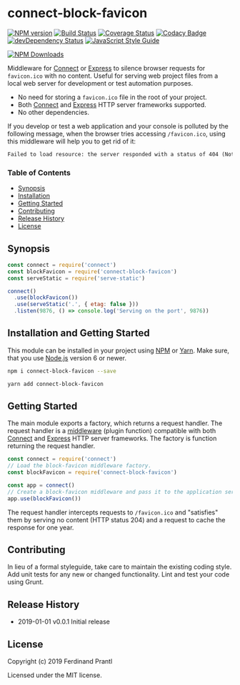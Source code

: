 # connect-block-favicon
[![NPM version](https://badge.fury.io/js/connect-block-favicon.png)](http://badge.fury.io/js/connect-block-favicon)
[![Build Status](https://travis-ci.org/prantlf/connect-block-favicon.png)](https://travis-ci.org/prantlf/connect-block-favicon)
[![Coverage Status](https://coveralls.io/repos/github/prantlf/connect-block-favicon/badge.svg?branch=master)](https://coveralls.io/github/prantlf/connect-block-favicon?branch=master)
[![Codacy Badge](https://api.codacy.com/project/badge/Grade/d37159c599ac463191049f1dbae963c3)](https://www.codacy.com/app/prantlf/connect-block-favicon?utm_source=github.com&amp;utm_medium=referral&amp;utm_content=prantlf/connect-block-favicon&amp;utm_campaign=Badge_Grade)
[![devDependency Status](https://david-dm.org/prantlf/connect-block-favicon/dev-status.svg)](https://david-dm.org/prantlf/connect-block-favicon#info=devDependencies)
[![JavaScript Style Guide](https://img.shields.io/badge/code_style-standard-brightgreen.svg)](https://standardjs.com)

[![NPM Downloads](https://nodei.co/npm/connect-block-favicon.png?downloads=true&stars=true)](https://www.npmjs.com/package/connect-block-favicon)

Middleware for [Connect] or [Express] to silence browser requests for `favicon.ico` with no content. Useful for serving web project files from a local web server for development or test automation purposes.

* No need for storing a `favicon.ico` file in the root of your project.
* Both [Connect] and [Express] HTTP server frameworks supported.
* No other dependencies.

If you develop or test a web application and your console is polluted by the following message, when the browser tries accessing `/favicon.ico`, using this middleware will help you to get rid of it:

```txt
Failed to load resource: the server responded with a status of 404 (Not Found)
```

### Table of Contents

- [Synopsis](#synopsis)
- [Installation](#installation)
- [Getting Started](#getting-started)
- [Contributing](#contributing)
- [Release History](#release-history)
- [License](#license)

## Synopsis

```js
const connect = require('connect')
const blockFavicon = require('connect-block-favicon')
const serveStatic = require('serve-static')

connect()
  .use(blockFavicon())
  .use(serveStatic('.', { etag: false }))
  .listen(9876, () => console.log('Serving on the port', 9876))
```

## Installation and Getting Started

This module can be installed in your project using [NPM] or [Yarn]. Make sure, that you use [Node.js] version 6 or newer.

```sh
npm i connect-block-favicon --save
```

```sh
yarn add connect-block-favicon
```

## Getting Started

The main module exports a factory, which returns a request handler. The request handler is a [middleware] (plugin function) compatible with both [Connect] and [Express] HTTP server frameworks. The factory is function returning the request handler.

```js
const connect = require('connect')
// Load the block-favicon middleware factory.
const blockFavicon = require('connect-block-favicon')

const app = connect()
// Create a block-favicon middleware and pass it to the application server.
app.use(blockFavicon())
```

The request handler intercepts requests to `/favicon.ico` and "satisfies" them by serving no content (HTTP status 204) and a request to cache the response for one year.

## Contributing

In lieu of a formal styleguide, take care to maintain the existing coding style.  Add unit tests for any new or changed functionality. Lint and test your code using Grunt.

## Release History

* 2019-01-01   v0.0.1   Initial release

## License

Copyright (c) 2019 Ferdinand Prantl

Licensed under the MIT license.

[Node.js]: http://nodejs.org/
[NPM]: https://www.npmjs.com/
[Yarn]: https://yarnpkg.com/
[Connect]: https://www.npmjs.com/package/connect
[Express]: https://expressjs.com/
[middleware]: https://github.com/senchalabs/connect#use-middleware
